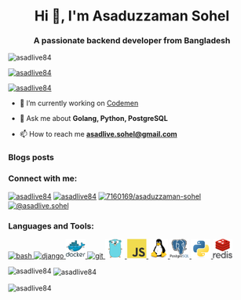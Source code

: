 <h1 align="center">Hi 👋, I'm Asaduzzaman Sohel</h1>
<h3 align="center">A passionate backend developer from Bangladesh</h3>

<p align="left"> <img src="https://komarev.com/ghpvc/?username=asadlive84&label=Profile%20views&color=0e75b6&style=flat" alt="asadlive84" /> </p>

<p align="left"> <a href="https://github.com/ryo-ma/github-profile-trophy"><img src="https://github-profile-trophy.vercel.app/?username=asadlive84" alt="asadlive84" /></a> </p>

<p align="left"> <a href="https://twitter.com/asadlive84" target="blank"><img src="https://img.shields.io/twitter/follow/asadlive84?logo=twitter&style=for-the-badge" alt="asadlive84" /></a> </p>

- 🔭 I’m currently working on [Codemen](https://codemen.org/)

- 💬 Ask me about **Golang, Python, PostgreSQL**

- 📫 How to reach me **asadlive.sohel@gmail.com**

### Blogs posts
<!-- BLOG-POST-LIST:START -->
<!-- BLOG-POST-LIST:END -->

<h3 align="left">Connect with me:</h3>
<p align="left">
<a href="https://twitter.com/asadlive84" target="blank"><img align="center" src="https://raw.githubusercontent.com/rahuldkjain/github-profile-readme-generator/master/src/images/icons/Social/twitter.svg" alt="asadlive84" height="30" width="40" /></a>
<a href="https://linkedin.com/in/asadlive84" target="blank"><img align="center" src="https://raw.githubusercontent.com/rahuldkjain/github-profile-readme-generator/master/src/images/icons/Social/linked-in-alt.svg" alt="asadlive84" height="30" width="40" /></a>
<a href="https://stackoverflow.com/users/7160169/asaduzzaman-sohel" target="blank"><img align="center" src="https://raw.githubusercontent.com/rahuldkjain/github-profile-readme-generator/master/src/images/icons/Social/stack-overflow.svg" alt="7160169/asaduzzaman-sohel" height="30" width="40" /></a>
<a href="https://medium.com/@asadlive.sohel" target="blank"><img align="center" src="https://raw.githubusercontent.com/rahuldkjain/github-profile-readme-generator/master/src/images/icons/Social/medium.svg" alt="@asadlive.sohel" height="30" width="40" /></a>
</p>

<h3 align="left">Languages and Tools:</h3>
<p align="left"> <a href="https://www.gnu.org/software/bash/" target="_blank" rel="noreferrer"> <img src="https://www.vectorlogo.zone/logos/gnu_bash/gnu_bash-icon.svg" alt="bash" width="40" height="40"/> </a> <a href="https://www.djangoproject.com/" target="_blank" rel="noreferrer"> <img src="https://cdn.worldvectorlogo.com/logos/django.svg" alt="django" width="40" height="40"/> </a> <a href="https://www.docker.com/" target="_blank" rel="noreferrer"> <img src="https://raw.githubusercontent.com/devicons/devicon/master/icons/docker/docker-original-wordmark.svg" alt="docker" width="40" height="40"/> </a> <a href="https://git-scm.com/" target="_blank" rel="noreferrer"> <img src="https://www.vectorlogo.zone/logos/git-scm/git-scm-icon.svg" alt="git" width="40" height="40"/> </a> <a href="https://golang.org" target="_blank" rel="noreferrer"> <img src="https://raw.githubusercontent.com/devicons/devicon/master/icons/go/go-original.svg" alt="go" width="40" height="40"/> </a> <a href="https://developer.mozilla.org/en-US/docs/Web/JavaScript" target="_blank" rel="noreferrer"> <img src="https://raw.githubusercontent.com/devicons/devicon/master/icons/javascript/javascript-original.svg" alt="javascript" width="40" height="40"/> </a> <a href="https://www.linux.org/" target="_blank" rel="noreferrer"> <img src="https://raw.githubusercontent.com/devicons/devicon/master/icons/linux/linux-original.svg" alt="linux" width="40" height="40"/> </a> <a href="https://www.postgresql.org" target="_blank" rel="noreferrer"> <img src="https://raw.githubusercontent.com/devicons/devicon/master/icons/postgresql/postgresql-original-wordmark.svg" alt="postgresql" width="40" height="40"/> </a> <a href="https://www.python.org" target="_blank" rel="noreferrer"> <img src="https://raw.githubusercontent.com/devicons/devicon/master/icons/python/python-original.svg" alt="python" width="40" height="40"/> </a> <a href="https://redis.io" target="_blank" rel="noreferrer"> <img src="https://raw.githubusercontent.com/devicons/devicon/master/icons/redis/redis-original-wordmark.svg" alt="redis" width="40" height="40"/> </a> </p>

<p><img align="left" src="https://github-readme-stats.vercel.app/api/top-langs?username=asadlive84&show_icons=true&locale=en&layout=compact" alt="asadlive84" /></p>

<p>&nbsp;<img align="center" src="https://github-readme-stats.vercel.app/api?username=asadlive84&show_icons=true&locale=en" alt="asadlive84" /></p>

<p><img align="center" src="https://github-readme-streak-stats.herokuapp.com/?user=asadlive84&" alt="asadlive84" /></p>
